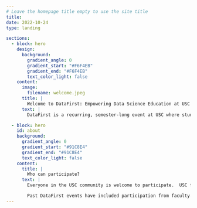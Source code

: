 ```yaml
---
# Leave the homepage title empty to use the site title
title:
date: 2022-10-24
type: landing

sections:
  - block: hero
    design:
      background:
        gradient_angle: 0
        gradient_start: "#F6F4EB"
        gradient_end: "#F6F4EB"
        text_color_light: false
    content:
      image:
        filename: welcome.jpeg
      title: |
        Welcome to DataFirst: Empowering Data Science Education at USC
      text: |
        DataFirst is a recurring, semester-long event at USC where students from different backgrounds and programs get hands-on experience in real projects involving data science. DataFest focuses on projects proposed by USC faculty and researchers, often combining faculty and students in data science as well as in other disciplines.

  - block: hero
    id: about
    background:
      gradient_angle: 0
      gradient_start: "#91C8E4"
      gradient_end: "#91C8E4"
      text_color_light: false
    content:
      title: |
        Who can participate?
      text: |
        Everyone in the USC community is welcome to participate.  USC faculty and researchers can submit project proposals. Students can join the kick-off event at the beginning of the semester and learn more about it.

        Past DataFirst events have included participation from faculty and students from a diverse range of departments and specializations, from journalism and communications to biology and social work. Faculty and researchers get directly involved in projects, gaining exposure to the variety of opportunities at USC for data science to solve pressing real world challenges.
---
```

